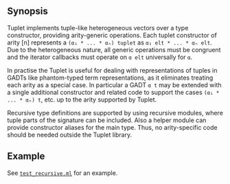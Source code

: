 ## Synopsis

Tuplet implements tuple-like heterogeneous vectors over a type constructor,
providing arity-generic operations.  Each tuplet constructor of arity [n]
represents a `(α₁ * ... * αₙ) tuplet` as `α₁ elt * ... * αₙ elt`.  Due to
the heterogeneous nature, all generic operations must be congruent and the
iterator callbacks must operate on `α elt` universally for `α`.

In practise the Tuplet is useful for dealing with representations of tuples
in GADTs like phantom-typed term representations, as it eliminates treating
each arity as a special case.  In particular a GADT `α t` may be extended
with a single additional constructor and related code to support the cases
`(α₁ * ... * αₙ) t`, etc. up to the arity supported by Tuplet.

Recursive type definitions are supported by using recursive modules, where
tuple parts of the signature can be included.  Also a helper module can
provide constructor aliases for the main type.  Thus, no arity-specific code
should be needed outside the Tuplet library.

## Example

See [`test_recursive.ml`](test/test_recursive.ml) for an example.
